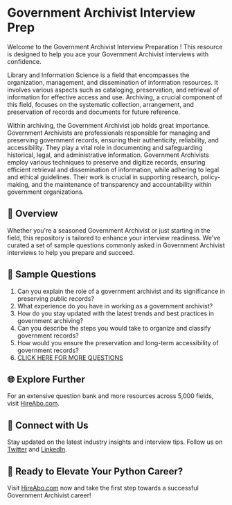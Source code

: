# Government Archivist Interview Prep

Welcome to the Government Archivist Interview Preparation ! This resource is designed to help you ace your Government Archivist interviews with confidence.

Library and Information Science is a field that encompasses the organization, management, and dissemination of information resources. It involves various aspects such as cataloging, preservation, and retrieval of information for effective access and use. Archiving, a crucial component of this field, focuses on the systematic collection, arrangement, and preservation of records and documents for future reference.

Within archiving, the Government Archivist job holds great importance. Government Archivists are professionals responsible for managing and preserving government records, ensuring their authenticity, reliability, and accessibility. They play a vital role in documenting and safeguarding historical, legal, and administrative information. Government Archivists employ various techniques to preserve and digitize records, ensuring efficient retrieval and dissemination of information, while adhering to legal and ethical guidelines. Their work is crucial in supporting research, policy-making, and the maintenance of transparency and accountability within government organizations.

## 🚀 Overview

Whether you're a seasoned Government Archivist or just starting in the field, this repository is tailored to enhance your interview readiness. We've curated a set of sample questions commonly asked in Government Archivist interviews to help you prepare and succeed.

## 📝 Sample Questions

1. Can you explain the role of a government archivist and its significance in preserving public records?
2. What experience do you have in working as a government archivist?
3. How do you stay updated with the latest trends and best practices in government archiving?
4. Can you describe the steps you would take to organize and classify government records?
5. How would you ensure the preservation and long-term accessibility of government records?
6. [CLICK HERE FOR MORE QUESTIONS](https://hireabo.com/job/18_2_8/Government%20Archivist)

## 🌐 Explore Further

For an extensive question bank and more resources across 5,000 fields, visit [HireAbo.com](https://www.hireabo.com).

## 📱 Connect with Us

Stay updated on the latest industry insights and interview tips. Follow us on [Twitter](https://twitter.com/hireabo) and [LinkedIn](https://www.linkedin.com/in/hire-abo-3609972a8/).

## 🚀 Ready to Elevate Your Python Career?

Visit [HireAbo.com](https://www.hireabo.com) now and take the first step towards a successful Government Archivist career!
